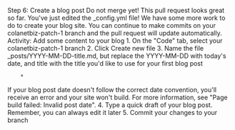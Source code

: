 Step 6: Create a blog post Do not merge yet! 
This pull request looks great so far.  You've just edited the _config.yml file! We have some more work to do to create your blog site. You can continue to make commits on your colanetbiz-patch-1 branch and the pull request will update automatically. Activity: Add some content to your blog
	1. 
On the "Code" tab, select your colanetbiz-patch-1 branch
	2. 
Click Create new file
	3. 
Name the file _posts/YYYY-MM-DD-title.md, but replace the YYYY-MM-DD with today's date, and title with the title you'd like to use for your first blog post

		* 
If your blog post date doesn't follow the correct date convention, you'll receive an error and your site won't build. For more information, see "Page build failed: Invalid post date".
	4. 
Type a quick draft of your blog post. Remember, you can always edit it later
	5. 
Commit your changes to your branch

